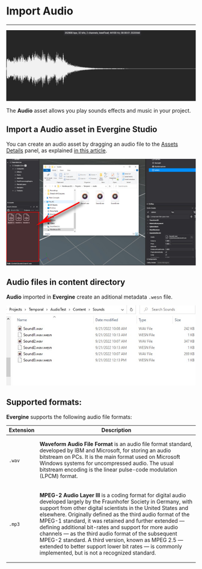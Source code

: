 # Import Audio
---
![Audio header](images/importAudios.jpg)

The **Audio** asset allows you play sounds effects and music in your project.

## Import a Audio asset in Evergine Studio
You can create an audio asset by dragging an audio file to the [Assets Details](../../evergine_studio/interface.md) panel, as explained [in this article](../../evergine_studio/assets/create.md).

![Create new audio menu option](images/import_audio.jpg)

## Audio files in content directory
**Audio** imported in **Evergine** create an aditional metadata `.wesn` file.

![Audio file](images/audioFile.jpg)

## Supported formats:
**Evergine** supports the following audio file formats:


| Extension |  Description | 
| ----| ----| 
| `.wav`| <div><p>**Waveform Audio File Format** is an audio file format standard, developed by IBM and Microsoft, for storing an audio bitstream on PCs. It is the main format used on Microsoft Windows systems for uncompressed audio. The usual bitstream encoding is the linear pulse-code modulation (LPCM) format. </p></div>|
| `.mp3` | <div><p>**MPEG-2 Audio Layer III** is a coding format for digital audio developed largely by the Fraunhofer Society in Germany, with support from other digital scientists in the United States and elsewhere. Originally defined as the third audio format of the MPEG-1 standard, it was retained and further extended — defining additional bit-rates and support for more audio channels — as the third audio format of the subsequent MPEG-2 standard. A third version, known as MPEG 2.5 — extended to better support lower bit rates — is commonly implemented, but is not a recognized standard.</p> 